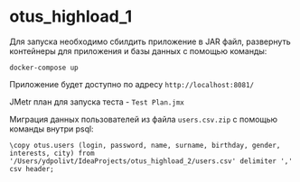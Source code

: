 # otus_highload_1

Для запуска необходимо сбилдить приложение в JAR файл, развернуть контейнеры для приложения и базы данных с помощью команды:
```
docker-compose up
```

Приложение будет доступно по адресу `http://localhost:8081/`

JMetr план для запуска теста  - `Test Plan.jmx`

Миграция данных пользователей из файла `users.csv.zip` c помощью команды внутри psql:

```
\copy otus.users (login, password, name, surname, birthday, gender, interests, city) from '/Users/ydpolivt/IdeaProjects/otus_highload_2/users.csv' delimiter ',' csv header;
```